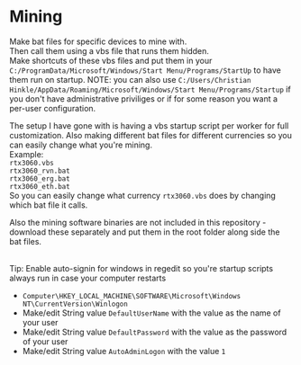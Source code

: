 # Mining
Make bat files for specific devices to mine with.\
Then call them using a vbs file that runs them hidden.\
Make shortcuts of these vbs files and put them in your `C:/ProgramData/Microsoft/Windows/Start Menu/Programs/StartUp` to have them run on startup. NOTE: you can also use `C:/Users/Christian Hinkle/AppData/Roaming/Microsoft/Windows/Start Menu/Programs/Startup` if you don't have administrative priviliges or if for some reason you want a per-user configuration.

The setup I have gone with is having a vbs startup script per worker for full customization. Also making different bat files for different currencies so you can easily change what you're mining.\
Example:\
`rtx3060.vbs`\
`rtx3060_rvn.bat`\
`rtx3060_erg.bat`\
`rtx3060_eth.bat`\
So you can easily change what currency `rtx3060.vbs` does by changing which bat file it calls.

Also the mining software binaries are not included in this repository - download these separately and put them in the root folder along side the bat files.

\
Tip: Enable auto-signin for windows in regedit so you're startup scripts always run in case your computer restarts
- `Computer\HKEY_LOCAL_MACHINE\SOFTWARE\Microsoft\Windows NT\CurrentVersion\Winlogon`
- Make/edit String value `DefaultUserName` with the value as the name of your user
- Make/edit String value `DefaultPassword` with the value as the password of your user
- Make/edit String value `AutoAdminLogon` with the value `1`

